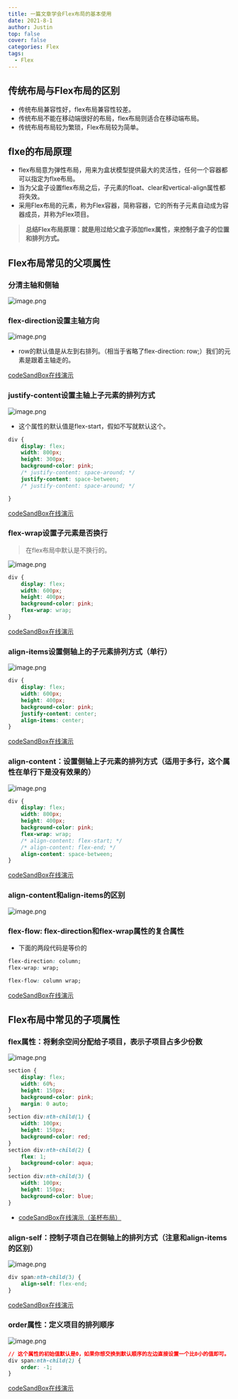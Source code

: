 ```yaml
---
title: 一篇文章学会Flex布局的基本使用
date: 2021-8-1
author: Justin
top: false
cover: false
categories: Flex
tags:
  - Flex
---
```

## 传统布局与Flex布局的区别
* 传统布局兼容性好，flex布局兼容性较差。
* 传统布局不能在移动端很好的布局，flex布局则适合在移动端布局。
* 传统布局布局较为繁琐，Flex布局较为简单。

## flxe的布局原理
* flex布局意为弹性布局，用来为盒状模型提供最大的灵活性，任何一个容器都可以指定为flxe布局。
* 当为父盒子设置flex布局之后，子元素的float、clear和vertical-align属性都将失效。
* 采用Flex布局的元素，称为Flex容器，简称容器，它的所有子元素自动成为容器成员，并称为Flex项目。

>**总结Flex布局原理：就是用过给父盒子添加flex属性，来控制子盒子的位置和排列方式。**

## Flex布局常见的父项属性
### 分清主轴和侧轴
![image.png](https://img-blog.csdnimg.cn/img_convert/c75b28991149bc19840e640ee86b5601.png)

### flex-direction设置主轴方向
![image.png](https://img-blog.csdnimg.cn/img_convert/5b1e9011ad7026532eb59229e8a6e452.png)

* row的默认值是从左到右排列。（相当于省略了flex-direction: row;）我们的元素是跟着主轴走的。

[codeSandBox在线演示](https://codesandbox.io/s/02flex-directionshezhizhuzhoufangxiang-u9nsp?file=/index.html)

### justify-content设置主轴上子元素的排列方式
![image.png](https://img-blog.csdnimg.cn/img_convert/669b98774d8dc629ee649e5771078dd4.png)

* 这个属性的默认值是flex-start，假如不写就默认这个。
```css
div {   
    display: flex;
    width: 800px;
    height: 300px;
    background-color: pink;
    /* justify-content: space-around; */
    justify-content: space-between;
    /* justify-content: space-around; */

}
```
[codeSandBox在线演示](https://codesandbox.io/s/03justify-contentshezhizhuzhoushangziyuansudepailiefangshi-y0oi6?file=/index.html)

### flex-wrap设置子元素是否换行
>在flex布局中默认是不换行的。

![image.png](https://img-blog.csdnimg.cn/img_convert/0cae09563a0451985110ea741bddecb8.png)

```css
div {   
    display: flex;
    width: 600px;
    height: 400px;
    background-color: pink;
    flex-wrap: wrap;
}
```

[codeSandBox在线演示](https://codesandbox.io/s/04flex-wrapshezhiziyuansushifouhuanxing-x3vwl)

### align-items设置侧轴上的子元素排列方式（单行）
![image.png](https://img-blog.csdnimg.cn/img_convert/d2f0896a2d1c643d9dacf621cd423838.png)

```css
div {   
    display: flex;
    width: 600px;
    height: 400px;
    background-color: pink;
    justify-content: center;
    align-items: center;
}
```

[codeSandBox在线演示](https://codesandbox.io/s/05align-itemsshezhizizhou-004vz?file=/index.html)

### align-content：设置侧轴上子元素的排列方式（适用于多行，这个属性在单行下是没有效果的）
![image.png](https://img-blog.csdnimg.cn/img_convert/ab7838ced0b461577df276675ddf4187.png)

```css
div {   
    display: flex;
    width: 800px;
    height: 400px;
    background-color: pink;
    flex-wrap: wrap;
    /* align-content: flex-start; */
    /* align-content: flex-end; */
    align-content: space-between;
}
```

[codeSandBox在线演示](https://codesandbox.io/s/06align-contentshezhizaicezhoufangxiangshangziyuansudepailiefangshijinguayongyuduoxingqingkuang-qk0b9?file=/index.html)

### align-content和align-items的区别
![image.png](https://img-blog.csdnimg.cn/img_convert/764291bc98caa0cfac0aafa770aeb089.png)

### flex-flow: flex-direction和flex-wrap属性的复合属性
* 下面的两段代码是等价的
```css
flex-direction: column;
flex-wrap: wrap;
```
```css
flex-flow: column wrap;
```

[codeSandBox在线演示](https://codesandbox.io/s/07flex-flowshiflex-directionheflex-wrapdefuheshuxingyigedingliadexiaoguo-seste)

## Flex布局中常见的子项属性
### flex属性：将剩余空间分配给子项目，表示子项目占多少份数
![image.png](https://img-blog.csdnimg.cn/img_convert/5ac4d254a1d4a4ad1b94b2741b52eac3.png)
```css
section {
    display: flex;
    width: 60%;
    height: 150px;
    background-color: pink;
    margin: 0 auto;
}
section div:nth-child(1) {
    width: 100px;
    height: 150px;
    background-color: red;
}
section div:nth-child(2) {
    flex: 1;
    background-color: aqua;
}
section div:nth-child(3) {
    width: 100px;
    height: 150px;
    background-color: blue;
}
```
* [codeSandBox在线演示（圣杯布局）](https://codesandbox.io/s/08zixiangshuxingzhiflexshixianshengbeibuju-3cxeu?file=/index.html)

### align-self：控制子项自己在侧轴上的排列方式（注意和align-items的区别）
![image.png](https://img-blog.csdnimg.cn/img_convert/31712246f2b71dc063cc9acb443172b4.png)

```css
div span:nth-child(3) {
    align-self: flex-end;
}
```
[codeSandBox在线演示](https://codesandbox.io/s/09align-selfdingyicezhoushanggebiezixiangdebuju-9g1gf?file=/index.html)

### order属性：定义项目的排列顺序
![image.png](https://img-blog.csdnimg.cn/img_convert/a7f1a1b51d4b468cd651e9979f9a6e83.png)

```css
// 这个属性的初始值默认是0，如果你想交换到默认顺序的左边直接设置一个比0小的值即可。
div span:nth-child(2) {
    order: -1;
}
```
[codeSandBox在线演示](https://codesandbox.io/s/10ordershuxingdingyizixiangdexianhoushunxu-j03iu?file=/index.html)



        
